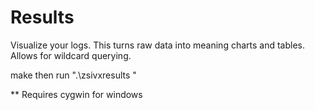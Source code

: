 # Results
Visualize your logs. This turns raw data into meaning charts and tables.  Allows for wildcard querying.  

make
then run ".\zsivxresults <port>"

** Requires cygwin for windows
